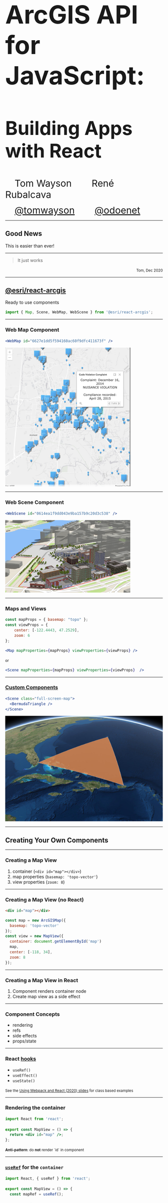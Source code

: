 <!-- .slide: data-background="../img/2021/dev-summit/bg-1.png" data-background-size="cover -->
<h1 style="text-align: left; font-size: 80px;">ArcGIS API for JavaScript:</h1>
<h2 style="text-align: left; font-size: 60px;">Building Apps with React</h2>
<p>
<span style="text-align: center; font-size: 30px; margin: 1em;">Tom Wayson</span>
<span style="text-align: right; font-size: 30px; margin: 1em;">René Rubalcava</span>
</p>
<p>
<span style="text-align: center; font-size: 30px; margin: 1em;"><a href="https://github.com/tomwayson">@tomwayson</a></span>
<span style="text-align: right; font-size: 30px; margin: 1em;"><a href="https://github.com/odoenet">@odoenet</a></span>
</p>

---

<!-- .slide: data-auto-animate data-background="../img/2021/dev-summit/bg-4.png" -->
## Good News

This is easier than ever!

---

<!-- .slide: data-auto-animate data-background="../img/2021/dev-summit/bg-4.png" -->

> It just works

<p style="text-align: right;"><small>Tom, Dec 2020</small></p>

---

<!-- .slide: data-auto-animate data-background="../img/2021/dev-summit/bg-3.png" -->
## [@esri/react-arcgis](https://github.com/Esri/react-arcgis)


Ready to use components

```js
import { Map, Scene, WebMap, WebScene } from '@esri/react-arcgis';
```

---

<!-- .slide: data-auto-animate data-background="../img/2021/dev-summit/bg-2.png" -->
### Web Map Component

```jsx
<WebMap id="6627e1dd5f594160ac60f9dfc411673f" />
```

<a href="https://github.com/Esri/react-arcgis"><img src="../common/images/react-arcgis-screenshot.png" width="400" /></a>

---

<!-- .slide: data-auto-animate data-background="../img/2021/dev-summit/bg-2.png" -->
### Web Scene Component

```jsx
<WebScene id="0614ea1f9dd043e9ba157b9c20d3c538" />
```

<a href="https://github.com/Esri/react-arcgis"><img src="../common/images/webscene-screenshot.png" width="400" /></a>

---

<!-- .slide: data-auto-animate data-background="../img/2021/dev-summit/bg-2.png" -->
### Maps and Views

```js
const mapProps = { basemap: "topo" };
const viewProps = {
    center: [-122.4443, 47.2529],
    zoom: 6
};
```

```jsx
<Map mapProperties={mapProps} viewProperties={viewProps} />
```

<small>or</small>

```jsx
<Scene mapProperties={mapProps} viewProperties={viewProps}  />
```

---

<!-- .slide: data-auto-animate data-background="../img/2021/dev-summit/bg-2.png" -->
### [Custom Components](https://github.com/Esri/react-arcgis#creating-your-own-components)

```jsx
<Scene class="full-screen-map">
  <BermudaTriangle />
</Scene>
```

[![Custom component screenshot](../common/images/react-arcgis-custom-component-screenshot.jpg)](https://github.com/Esri/react-arcgis#creating-your-own-components)

---

<!-- .slide: data-auto-animate data-background="../img/2021/dev-summit/bg-3.png" -->

## Creating Your Own Components

---

<!-- .slide: data-auto-animate data-background="../img/2021/dev-summit/bg-2.png" -->

### Creating a Map View

1. container (`<div id="map"></div>`)
1. map properties (`basemap: 'topo-vector'`)
1. view properties (`zoom: 8`)

---

<!-- .slide: data-auto-animate data-background="../img/2021/dev-summit/bg-2.png" -->

### Creating a Map View (no React)

```html
<div id="map"></div>
```

```js
const map = new ArcGISMap({
  basemap: 'topo-vector'
});
const view = new MapView({
  container: document.getElementById('map')
  map,
  center: [-118, 34],
  zoom: 8
});
```

---

<!-- .slide: data-auto-animate data-background="../img/2021/dev-summit/bg-2.png" -->

### Creating a Map View in React

1. Component renders container node
1. Create map view as a side effect

---

<!-- .slide: data-auto-animate data-background="../img/2021/dev-summit/bg-4.png" -->

### Component Concepts

- rendering
- refs
- side effects
- props/state

---

<!-- .slide: data-auto-animate data-background="../img/2021/dev-summit/bg-4.png" -->
### React [hooks](https://reactjs.org/docs/hooks-intro.html)

* `useRef()`
* `useEffect()`
* `useState()`

<p><small>See the <a href="https://github.com/odoe/2020-arcgis-presentations/tree/master/ds/ArcGIS-API-for-JavaScript-Using-Webpack-and-React">Using Webpack and React (2020) slides</a> for class based examples</small></p>

---

<!-- .slide: data-auto-animate data-background="../img/2021/dev-summit/bg-2.png" -->
### Rendering the container

```jsx
import React from 'react';

export const MapView = () => {
  return <div id="map" />;
};
```

<p class="fragment"><small><strong>Anti-pattern</strong>: do <strong>not</strong> render `id` in component</small></p>

---

<!-- .slide: data-auto-animate data-background="../img/2021/dev-summit/bg-2.png" -->
### [`useRef`](https://reactjs.org/docs/hooks-reference.html#useref) for the `container`

```jsx
import React, { useRef } from 'react';

export const MapView = () => {
  const mapRef = useRef();

  return <div ref={mapRef} />;
};
```

---

<!-- .slide: data-auto-animate data-background="../img/2021/dev-summit/bg-2.png" -->
### [`useEffect`](https://reactjs.org/docs/hooks-reference.html#useeffect) for side effects

```jsx
import React, { useRef, useEffect } from 'react';

export const MapView = () => {
  const mapRef = useRef();
  useEffect(
    () => { /* what you want to do */ },
    [] /* when you want to do it */
  });
  return <div ref={mapRef} />;
};
```

---

<!-- .slide: data-auto-animate data-background="../img/2021/dev-summit/bg-2.png" -->
### [`useEffect`](https://reactjs.org/docs/hooks-reference.html#useeffect) to create map & view

```jsx
  const mapRef = useRef();
  useEffect(
    () => {
      // create map and view
      const map = new ArcGISMap({
        basemap: 'topo-vector'
      });
      const view = new MapView({
        container: mapRef.current,
        map: map,
        center: [-118, 34],
        zoom: 8
      });
    }
  , []); // only after initial render
```

---

<!-- .slide: data-auto-animate data-background="../img/2021/dev-summit/bg-2.png" -->
### `<MapView />` Component

```jsx
import React, { useRef, useEffect } from 'react';
import createMapView from './utils/map';

export const MapView = () => {
  const mapRef = useRef();
  useEffect(() => {
    // create map and view
    const view = createMapView(mapRef.current);
    // clean up
    return () => { view && view.destroy(); };
  }, []); // only after initial render
  return <div ref={mapRef} />;
}
```

---

<!-- .slide: data-auto-animate data-background="../img/2021/dev-summit/bg-3.png" -->
### 🎉 Success! 🎉

<p>✅ created a component that renders a <code>container</code>
<p>✅ created a map view after the initial render</p>
<p>✅ only destroy <code>MapView</code> when unmounting</p>

---

<!-- .slide: data-auto-animate data-background="../img/2021/dev-summit/bg-2.png" -->
### Map & view properties 🤔

```jsx
<MapView basemap="streets" zoom="13" />
```

---

<!-- .slide: data-auto-animate data-background="../img/2021/dev-summit/bg-2.png" -->
### Use React `props`

```jsx
export const MapView = ({ basemap, zoom }) => {
  const mapRef = useRef();
  useEffect(() => {
    // read map and view properties from props
    const mapProperties = { basemap };
    const viewProperties = { zoom };
    // create map and view
    const view = createMapView(mapRef.current, mapProperties, viewProperties);
    // clean up
    return () => { view && view.destroy(); };
  }, []); // only after initial render
  return <div ref={mapRef} />;
}
```

---

<!-- .slide: data-auto-animate data-background="../img/2021/dev-summit/bg-2.png" -->
### Update map & view properties

```jsx
<MapView basemap={{basemap}} zoom="13" />
<BasemapSelect value={{basemap}} onChange={{setBasemap}} />
```

---

<!-- .slide: data-auto-animate data-background="../img/2021/dev-summit/bg-2.png" -->
### `useState`

```jsx
const [basemap, setBasemap] = useState('topo-vector');
```

---

<!-- .slide: data-auto-animate data-background="../img/2021/dev-summit/bg-2.png" -->
### `useState`

```jsx
export const MapPage => () {
  const [basemap, setBasemap] = useState('topo-vector');
  return (
    <MapView basemap={{basemap}} zoom="13" />
    <BasemapSelect value={{basemap}} onChange={{setBasemap}} />
  );
}
```

---

<!-- .slide: data-auto-animate data-background="../img/2021/dev-summit/bg-2.png" -->
### Use another effect in `<MapView>`

```jsx
  useEffect(() => {
    // TODO: view is undefined
    view.map.basemap = basemap;
  }, [basemap]); // called whenever basemap prop changes
```

---

<!-- .slide: data-auto-animate data-background="../img/2021/dev-summit/bg-2.png" -->
### Hold onto view in state

```jsx
// in MapView component
const [view, setView] = useState(null);
// later in useEffect()
setView(createMapView(mapRef.current, mapProperties, viewProperties));
```

---

<!-- .slide: data-auto-animate data-background="../img/2021/dev-summit/bg-2.png" -->
### Only update if view has been created

```jsx
  useEffect(() => {
    if (!view) {
      // this was called before setView()
      return;
    }
    view.map.basemap = basemap;
  }, [view, basemap]);
```

---

<!-- .slide: data-auto-animate data-background="../img/2021/dev-summit/bg-3.png" -->
### 🎉 Success! 🎉

<p>✅ initialize map & view properties from <code>props</code></p>
<p>✅ update map or view when <code>props</code> change</p>

---

<!-- .slide: data-auto-animate data-background="../img/2021/dev-summit/bg-2.png" -->
### Watch or event callbacks 🤔

```jsx
<MapView basemap={{basemap}} zoom="13" onClick={{logClick}} />
```

---

<!-- .slide: data-auto-animate data-background="../img/2021/dev-summit/bg-2.png" -->
### Wire up handlers in another effect

```jsx
  useEffect(() => {
    if (!view) {
      return;
    }
    const handle = view.on('click', onClick);
    return function removeHandle() {
      handle && handle.remove();
    };
  }, [view, onClick]);
```

<p><small>use clean-up functions to remove event & watch handlers</small></p>

---

<!-- .slide: data-auto-animate data-background="../img/2021/dev-summit/bg-2.png" -->
### Components

A bridge between your React app and the ArcGIS API

---

<!-- .slide: data-auto-animate data-background="../img/2021/dev-summit/bg-4.png" -->
## Modern React and the ArcGIS API

---

<!-- .slide: data-auto-animate data-background="../img/2021/dev-summit/bg-2.png" -->
### Manage global state in React

* You may not need Redux/MobX
* Context is powerful, and injectable

---

<!-- .slide: data-auto-animate data-background="../img/2021/dev-summit/bg-2.png" -->
### `useContext` hook

```jsx
import ThemeContext from '.ThemeContext';

const ThemedMap = () => {
  const theme = useContext(ThemeContext);
  const basemap = theme === 'dark'
    ? 'dark-gray'
    : 'gray';
  return (
    <Map basemap={basemap} />
  );
};
```

---

<!-- .slide: data-auto-animate data-background="../img/2021/dev-summit/bg-4.png" -->
## Modularize API usage

---

<!-- .slide: data-auto-animate data-background="../img/2021/dev-summit/bg-2.png" -->
* Do all the API work separate from your UI
* _Separate content from navigation_ - pattern in PWAs
* Mock/stub API in tests

```ts
// src/data/map.ts
export function initialize(element: Element) {
  view.container = element;
  view.when(() => {
    // magic
  });
}
```

---

<!-- .slide: data-auto-animate data-background="../img/2021/dev-summit/bg-2.png" -->
* Use in your context or component

```ts
const elRef = useRef(null);
useEffect(
  () => {
    const loadMap = async () => {
      const map = await import("../data/map");
      map.initialize(elRef.current);
    };
    loadMap();
  },
  []
);
```

---

<!-- .slide: data-auto-animate data-background="../img/2021/dev-summit/bg-2.png" -->
## Why lazy load the API?

* So webpack can create async bundles
* `bundle1.js` -> `bundle2.js` -> `bundle3.js`
* Only load the resources you need when you need them
* Leads to faster initial loads

---

<!-- .slide: data-auto-animate data-background="../img/2021/dev-summit/bg-4.png" -->
## Suspense

---

<!-- .slide: data-auto-animate data-background="../img/2021/dev-summit/bg-2.png" -->
## Hold your Suspense

* Lazy-load entire React components
* useful in modular apps

```tsx
import React, { lazy, Suspense } from "react";
// lazy load the components that use Maps
const WebMapView = lazy(() => import("../components/WebMapView"));
// later on
<Suspense  fallback={<div>Loading...</div>}>
  <WebMapView />
</Suspense>
```

---

<!-- .slide: data-auto-animate data-background="../img/2021/dev-summit/bg-2.png" -->
## Hold your Suspense

* Still not out of beta, so use at your own risk


---

<!-- .slide: data-auto-animate data-background="../img/2021/dev-summit/bg-3.png" -->
##  Demo: [React with ESM](https://github.com/odoe/jsapi-esm-react)

---

<!-- .slide: data-auto-animate data-background="../img/2021/dev-summit/bg-4.png" -->
## [@arcgis/core](https://npmjs.com/package/@arcgis/core)

<div>
  <img src="../common/images/esri.png" class="transparent" height="120" />
  <img src="../common/images/Heart_corazon.svg" class="transparent" height="120" />
  <img src="../common/images/webpack-icon-square-big.png" class="transparent" height="120" />
  <img src="../common/images/rollup1.png" class="transparent" height="100" />
</div>

---

<!-- .slide: data-auto-animate data-background="../img/2021/dev-summit/bg-3.png" data-transition="fade" -->
### ArcGIS API is different

- powerful library with large footprint
- uses dynamic module loading & web workers
- can slow your build; or not work w/ defaults <!-- .element class="fragment" -->

---

<!-- .slide: data-auto-animate data-background="../img/2021/dev-summit/bg-3.png" data-transition="fade" -->
### Is your bundler smarter than you?

<div>
  <img src="../common/images/esri.png" class="transparent" height="120" />
  <span style="font-size: 110px; position: relative; top: -30px">🤔</span>
  <img src="../common/images/parcel-og.png" class="transparent" height="100" />
  <img src="../common/images/snowpack-logo-white.png" class="transparent" height="90" />
</div>

---

<!-- .slide: data-auto-animate data-background="../img/2021/dev-summit/bg-3.png" data-transition="fade" -->

### Try [esri-loader](https://github.com/Esri/esri-loader)

<div>
  <img src="../common/images/esri.png" class="transparent" height="120" />
  <img src="../common/images/Heart_corazon.svg" class="transparent" height="120" />
  <img src="../common/images/webpack-icon-square-big.png" class="transparent" height="120" />
  <img src="../common/images/rollup1.png" class="transparent" height="100" />
  <img src="../common/images/parcel-og.png" class="transparent" height="100" />
  <img src="../common/images/snowpack-logo-white.png" class="transparent" height="90" />
</div>

---

<!-- .slide: data-auto-animate data-background="../img/2021/dev-summit/bg-2.png" data-transition="fade" -->
### Installing [esri-loader](https://github.com/Esri/esri-loader#install)

<img class="transparent" src="../common/images/800px-Npm-logo.svg.png" style="width: 300px; margin: 110px 0;">
<h3><code>npm install --save esri-loader</code></h3>

---

<!-- .slide: data-auto-animate data-background="../img/2021/dev-summit/bg-2.png" data-transition="fade" -->
### Installing [esri-loader](https://github.com/Esri/esri-loader#install)

<img class="transparent" src="../common/images/yarn-logo.png">
<h3><code>yarn add esri-loader</code></h3>

---

<!-- .slide: data-auto-animate data-background="../img/2021/dev-summit/bg-2.png" data-transition="fade-in none" -->
### Using [`loadModules()`](https://github.com/Esri/esri-loader#usage)

```js
import { loadModules } from 'esri-loader';

loadModules([
  "esri/Map",
  "esri/views/MapView"
]).then(([Map, MapView]) => {
  // Code to create the map and view will go here
});
```

---

<!-- .slide: data-auto-animate data-background="../img/2021/dev-summit/bg-2.png" data-transition="none fade-out" -->
### How it works

```js
// calls require() once the ArcGIS script is loaded

require([
  "esri/Map",
  "esri/views/MapView"
], (Map, MapView) => {
  // Code to create the map and view will go here
});
```

---

<!-- .slide: data-auto-animate data-background="../img/2021/dev-summit/bg-2.png" data-transition="fade" -->
### [Lazy loads the ArcGIS API](https://github.com/Esri/esri-loader#lazy-loading-the-arcgis-api-for-javascript)

<pre class="language-js">
<code class="language-js">
 // injects a script tag the first time
const esriConfig = await loadModules(["esri/config"])
esriConfig.useIdentity = false;

// don't worry, this won't load the API again!
const [Map, MapView] = await loadModules(
  ["esri/Map", "esri/views/MapView"]
);</code></pre>

Defaults to latest CDN version <!-- .element class="fragment" -->

---

<!-- .slide: data-auto-animate data-background="../img/2021/dev-summit/bg-3.png" 
data-transition="none fade-out" -->

### [esri-loader options](https://github.com/Esri/esri-loader/#configuring-esri-loader)

- Use an earlier release, even 3.x!
- Use a local AMD build
- Lazy load CSS

---

<!-- .slide: data-auto-animate data-background="../img/2021/dev-summit/bg-3.png" 
data-transition="none fade-out" -->

### Keeps ArcGIS API out of your build

<ul class="fragment">
  <li>faster builds</li>
  <li>greater tool compatibility</li>
</ul>

---

<!-- .slide: data-auto-animate data-background="../img/2021/dev-summit/bg-4.png" -->
### [@esri/react-arcgis](https://github.com/Esri/react-arcgis#installation) uses esri-loader

```bash
npm i --save esri-loader @esri/react-arcgis
```

---

<!-- .slide: data-auto-animate data-background="../img/2021/dev-summit/bg-4.png" -->
### [esri-loader-hooks](https://www.npmjs.com/package/esri-loader-hooks)

```bash
npm i --save esri-loader esri-loader-hooks
```

---

<!-- .slide: data-auto-animate data-background="../img/2021/dev-summit/bg-2.png" -->
### [esri-loader-hooks](https://www.npmjs.com/package/esri-loader-hooks)

```js
import { 
  useMap, useScene, useWebMap, useWebScene, // create a map or scene
  useEvent, useEvents, useWatch, useWatches, // handle events or property changes
  useGraphic, useGraphics // add graphics to a map/scene
} from 'esri-loader-hooks';
```

---

<!-- .slide: data-auto-animate data-background="../img/2021/dev-summit/bg-2.png" -->
### [esri-loader-hooks](https://github.com/tomwayson/esri-loader-hooks#usewebmap)

```jsx
function WebMap() {
  const [ref] = useWebMap('6627e1dd5f594160ac60f9dfc411673f');
  return <div style={{ height: 400 }} ref={ref} />;
}
```

<a href="https://esri-loader-hooks.netlify.com/"><img src="../common/images/react-arcgis-screenshot.png" width="400" /></a>

---

<!-- .slide: data-auto-animate data-background="../img/2021/dev-summit/bg-3.png" -->
### Example: [esri-loader-hooks](https://esri-loader-hooks.netlify.com/)

<a href="https://esri-loader-hooks.netlify.com/"><img src="../common/images/esri-loader-hooks-screenshot.png" height="400"></a>

---

<!-- .slide: data-auto-animate data-background="../img/2021/dev-summit/bg-3.png" 
data-transition="none fade-out" -->

### When to use esri-loader?

- Rapid prototyping, hackathons
- Your (hipster) tools have trouble with `@arcgis/core`

---

<!-- .slide: data-auto-animate data-background="../img/2021/dev-summit/bg-4.png" -->
### Example: [esri-gatsby](https://github.com/tomwayson/esri-gatsby)

<div>
  <img src="../common/images/esri.png" class="transparent" height="120" />
  <img src="../common/images/gatsby-logo.png" class="transparent" height="120" />
</div>

ArcGIS API + [Gatsby](https://www.gatsbyjs.com)

---

<!-- .slide: data-auto-animate data-background="../img/2021/dev-summit/bg-3.png" -->
### Example: [esri-gatsby](https://tomwayson.github.io/esri-gatsby/)

<a href="https://tomwayson.github.io/esri-gatsby/"><img src="../common/images/esri-gatsby-screenshot.png" height="400"></a>

---

<!-- .slide: data-auto-animate data-background="../img/2021/dev-summit/bg-2.png" -->
### [Map Component](https://github.com/tomwayson/esri-gatsby/blob/fe793c9b1aadfebece9b397471e1e3e947317f02/src/components/Map.js)

```jsx
<Map latitude={34.0573} longitude={-117.1949} />
```

---

<!-- .slide: data-auto-animate data-background="../img/2021/dev-summit/bg-4.png" -->
## Conclusion

<div>
  <img src="../common/images/esri.png" class="transparent" height="120" />
  <img src="../common/images/Heart_corazon.svg" class="transparent" height="120" />
  <img src="../common/images/react-js-img.png" class="transparent" height="120" />
</div>

---

<!-- .slide: data-auto-animate data-background="../img/2021/dev-summit/bg-5.png" -->

![esri](../img/esri-science-logo-white.png "esri")

---

<!-- .slide: data-auto-animate data-background="../img/2021/dev-summit/2021-feedback.jpg" -->
